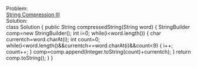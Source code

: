 Problem:
<br>
[ String Compression III](https://leetcode.com/problems/string-compression-iii/description/?envType=daily-question&envId=2024-11-04)
<br>
Solution:
<br>
class Solution {
    public String compressedString(String word) {
        StringBuilder comp=new StringBuilder();
        int i=0;
        while(i<word.length())
        {
            char currentch=word.charAt(i);
            int count=0;
              while(i<word.length()&&currentch==word.charAt(i)&&count<9)
              {
                i++;
                count++;
              }
              comp=comp.append(Integer.toString(count)+currentch);
        }
        return comp.toString();
    }
}
